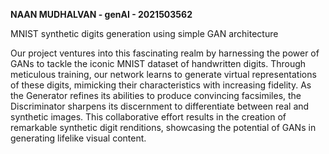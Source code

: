 **NAAN MUDHALVAN - genAI - 2021503562**

MNIST synthetic digits generation using simple GAN architecture

Our project ventures into this fascinating realm by harnessing the power of GANs to tackle the iconic MNIST dataset of handwritten digits. Through meticulous training, our network learns to generate virtual representations of these digits, mimicking their characteristics with increasing fidelity. As the Generator refines its abilities to produce convincing facsimiles, the Discriminator sharpens its discernment to differentiate between real and synthetic images. This collaborative effort results in the creation of remarkable synthetic digit renditions, showcasing the potential of GANs in generating lifelike visual content.

